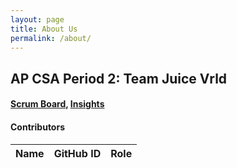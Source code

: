 ```yaml
---
layout: page
title: About Us
permalink: /about/
---
```


## AP CSA Period 2: Team Juice Vrld

#### [Scrum Board](https://github.com/users/Rebecca-123/projects/2), [Insights](https://github.com/Rebecca-123/blog_juiceVRLD/graphs/contributors)

#### Contributors

<!-- HTML table fragment for page -->
<table>
  <thead>
  <tr>
    <th>Name</th>
    <th>GitHub ID</th>
    <th>Role</th>
  </tr>
  </thead>
  <tbody id="result">
    <!-- javascript generated data -->
  </tbody>
</table>

<!-- Script is layed out in a sequence (no function) and will execute when page is loaded -->
<script>
  // prepare HTML result container for new output
  const resultContainer = document.getElementById("result");

   // define a function to hold data for each team member
    function Student(name, ghID, role) {
        this.name = name;
        this.ghID = ghID;
        this.role = role;
    }

    // define a JSON conversion "method" associated with Student
    Student.prototype.toJSON = function() {
        const obj = {name: this.name, ghID: this.ghID, role: this.role};
        const json = JSON.stringify(obj);  // json/string is useful when passing data on internet
        return json;
    }

    // define array of students
    var team = [ 
        new Student("Divyanshi Suri", "@divyanshisuri", "Frontend Developer"),
        new Student("Linda Liu", "@LindaLiu1202", "DevOps"),
        new Student("Rebecca Su", "@Rebecca-123", "Scrum Master"),
        new Student("Vaishavi Jayashankar", "@vaishavijay", "Backend Developer")
    ];
  
    // define a classroom and build Classroom objects and json
    function Classroom(students){
        // add each Student to Classroom
        this.classroom = students;
        // build json/string format of Classroom
        this.json = [];
        this.classroom.forEach(student => this.json.push(student.toJSON()));
    }
  
    // make a CompSci classroom
    compsci = new Classroom(team);

    for (const row of compsci.classroom) {
        // tr for each row
        const tr = document.createElement("tr");
        // td for each column
        const name = document.createElement("td");
        const id = document.createElement("td");
        const role = document.createElement("td");
        // data is specific to the API
        name.innerHTML = row.name;
        id.innerHTML = row.ghID; 
        role.innerHTML = row.role; 
        // this build td's into tr
        tr.appendChild(name);
        tr.appendChild(id);
        tr.appendChild(role);
        // add HTML to container
        resultContainer.appendChild(tr);
    }
</script>
